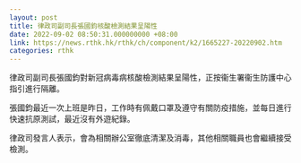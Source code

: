 ```yaml
---
layout: post
title: 律政司副司長張國鈞核酸檢測結果呈陽性
date: 2022-09-02 08:50:31.000000000 +08:00
link: https://news.rthk.hk/rthk/ch/component/k2/1665227-20220902.htm
categories: rthk
---
```


律政司副司長張國鈞對新冠病毒病核酸檢測結果呈陽性，正按衞生署衞生防護中心指引進行隔離。

張國鈞最近一次上班是昨日，工作時有佩戴口罩及遵守有關防疫措施，並每日進行快速抗原測試，最近沒有外遊紀錄。

律政司發言人表示，會為相關辦公室徹底清潔及消毒，其他相關職員也會繼續接受檢測。

